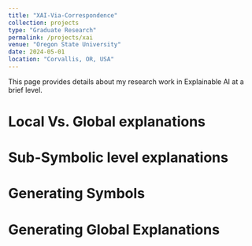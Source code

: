 ```yaml
---
title: "XAI-Via-Correspondence"
collection: projects
type: "Graduate Research"
permalink: /projects/xai
venue: "Oregon State University"
date: 2024-05-01
location: "Corvallis, OR, USA"
---
```


This page provides details about my research work in Explainable AI at a brief level.

Local Vs. Global explanations
======

Sub-Symbolic level explanations
======

Generating Symbols
======

Generating Global Explanations
======